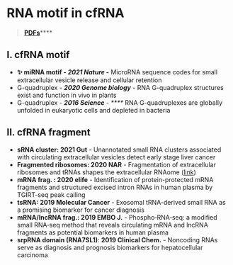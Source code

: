 # RNA motif in cfRNA

> [**PDFs**](https://cloud.tsinghua.edu.cn/d/07d2b19d6b284ebea5ea/?p=%2F1.%20RNA%20Structure%20and%20Regulation\&mode=list)****

## I. cfRNA motif

* **✨ miRNA motif - **_**2021 Nature**_** -** MicroRNA sequence codes for small extracellular vesicle release and cellular retention
* G-quadruplex - _**2020 Genome biology**_ - RNA G-quadruplex structures exist and function in vivo in plants
* G-quadruplex - _**2016 Science** - ****_ RNA G-quadruplexes are globally unfolded in eukaryotic cells and depleted in bacteria

## II. cfRNA fragment

* **sRNA cluster: 2021 Gut** - Unannotated small RNA clusters associated with circulating extracellular vesicles detect early stage liver cancer
* **Fragmented ribosomes: 2020 NAR** - Fragmentation of extracellular ribosomes and tRNAs shapes the extracellular RNAome ([link](https://academic.oup.com/nar/article/48/22/12874/5891565))
* **mRNA frag. :  2020 elife** - Identification of protein-protected mRNA fragments and structured excised intron RNAs in human plasma by TGIRT-seq peak calling
* **tsRNA: 2019 Molecular Cancer** - Exosomal tRNA-derived small RNA as a promising biomarker for cancer diagnosis
* **mRNA/lncRNA frag.: 2019 EMBO J.** - Phospho‐RNA‐seq: a modified small RNA‐seq method that reveals circulating mRNA and lncRNA fragments as potential biomarkers in human plasma
* **srpRNA domain (RNA7SL1)**: **2019 Clinical Chem.** - Noncoding RNAs serve as diagnosis and prognosis biomarkers for hepatocellular carcinoma
